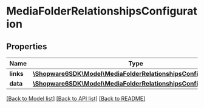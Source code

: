 # MediaFolderRelationshipsConfiguration

## Properties
Name | Type | Description | Notes
------------ | ------------- | ------------- | -------------
**links** | [**\Shopware6SDK\Model\MediaFolderRelationshipsConfigurationLinks**](MediaFolderRelationshipsConfigurationLinks.md) |  | [optional] 
**data** | [**\Shopware6SDK\Model\MediaFolderRelationshipsConfigurationData**](MediaFolderRelationshipsConfigurationData.md) |  | [optional] 

[[Back to Model list]](../../README.md#documentation-for-models) [[Back to API list]](../../README.md#documentation-for-api-endpoints) [[Back to README]](../../README.md)

